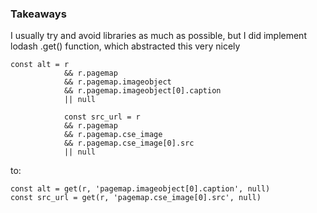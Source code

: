 ### Takeaways

I usually try and avoid libraries as much as possible, but I did implement lodash .get() function, which abstracted this very nicely

    const alt = r 
                && r.pagemap 
                && r.pagemap.imageobject 
                && r.pagemap.imageobject[0].caption 
                || null

                const src_url = r 
                && r.pagemap 
                && r.pagemap.cse_image 
                && r.pagemap.cse_image[0].src 
                || null

to: 

    const alt = get(r, 'pagemap.imageobject[0].caption', null)
    const src_url = get(r, 'pagemap.cse_image[0].src', null)